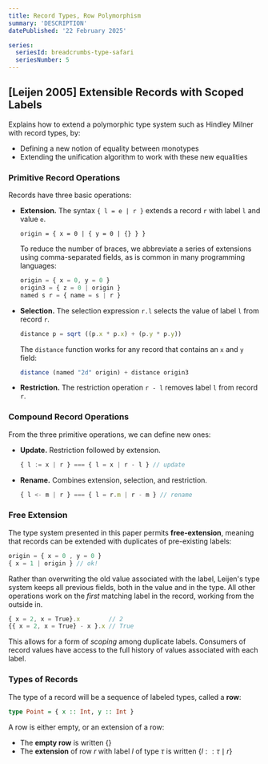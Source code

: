 ```yaml
---
title: Record Types, Row Polymorphism
summary: 'DESCRIPTION'
datePublished: '22 February 2025'

series:
  seriesId: breadcrumbs-type-safari
  seriesNumber: 5
---
```


## [Leijen 2005] Extensible Records with Scoped Labels

Explains how to extend a polymorphic type system such as Hindley Milner with record types, by:

* Defining a new notion of equality between monotypes
* Extending the unification algorithm to work with these new equalities

### Primitive Record Operations

Records have three basic operations:

* **Extension.** The syntax `{ l = e | r }` extends a record `r` with label `l` and value `e`.
  ```
  origin = { x = 0 | { y = 0 | {} } }
  ```
  To reduce the number of braces, we abbreviate a series of extensions using comma-separated fields, as is common in many programming languages:
  ```typescript
  origin = { x = 0, y = 0 }
  origin3 = { z = 0 | origin }
  named s r = { name = s | r }
  ```

* **Selection.** The selection expression `r.l` selects the value of label `l` from record `r`.
  ```typescript
  distance p = sqrt ((p.x * p.x) + (p.y * p.y))
  ```
  The `distance` function works for any record that contains an `x` and `y` field:
  ```typescript
  distance (named "2d" origin) + distance origin3
  ```

* **Restriction.** The restriction operation `r - l` removes label `l` from record `r`.

### Compound Record Operations

From the three primitive operations, we can define new ones:

* **Update.** Restriction followed by extension.
  ```typescript
  { l := x | r } === { l = x | r - l } // update
  ```
* **Rename.** Combines extension, selection, and restriction.
  ```typescript
  { l <- m | r } === { l = r.m | r - m } // rename
  ```

### Free Extension

The type system presented in this paper permits **free-extension**, meaning that records can be extended with duplicates of pre-existing labels:

```typescript
origin = { x = 0 , y = 0 }
{ x = 1 | origin } // ok!
```

Rather than overwriting the old value associated with the label, Leijen's type system keeps all previous fields, both in the value and in the type.  All other operations work on the _first_ matching label in the record, working from the outside in.

```typescript
{ x = 2, x = True}.x        // 2
{{ x = 2, x = True} - x }.x // True
```

This allows for a form of _scoping_ among duplicate labels.  Consumers of record values have access to the full history of values associated with each label.

### Types of Records

The type of a record will be a sequence of labeled types, called a **row**:

```haskell
type Point = { x :: Int, y :: Int }
```

A row is either empty, or an extension of a row:

* The **empty row** is written $\{ \}$
* The **extension** of row $r$ with label $l$ of type $\tau$ is written $\{ l :: \tau \mid r \}$

